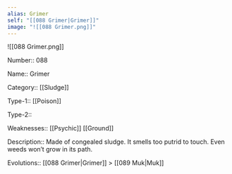 ```yaml
---
alias: Grimer
self: "[[088 Grimer|Grimer]]"
image: "![[088 Grimer.png]]"
---
```


![[088 Grimer.png]]


Number:: 088

Name:: Grimer

Category:: [[Sludge]]

Type-1:: [[Poison]]

Type-2:: 

Weaknesses:: [[Psychic]] [[Ground]]

Description:: Made of congealed sludge. It smells too putrid to touch. Even weeds won’t grow in its path.

Evolutions:: [[088 Grimer|Grimer]] > [[089 Muk|Muk]]
